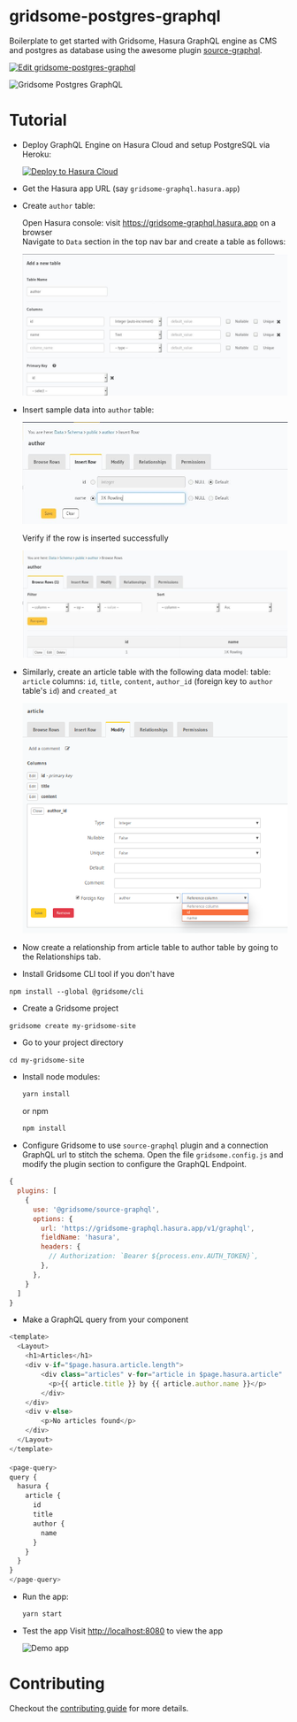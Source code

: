 # gridsome-postgres-graphql

Boilerplate to get started with Gridsome, Hasura GraphQL engine as CMS and postgres as database using the awesome plugin [source-graphql](https://github.com/gridsome/gridsome/tree/master/packages/source-graphql).

[![Edit gridsome-postgres-graphql](https://codesandbox.io/static/img/play-codesandbox.svg)](https://codesandbox.io/s/github/hasura/graphql-engine/tree/master/community/sample-apps/gridsome-postgres-graphql?fontsize=14)

![Gridsome Postgres GraphQL](https://graphql-engine-cdn.hasura.io/assets/gridsome-postgres-graphql/gridsome-postgres-graphql.png)

# Tutorial

- Deploy GraphQL Engine on Hasura Cloud and setup PostgreSQL via Heroku:
  
  [![Deploy to Hasura Cloud](https://graphql-engine-cdn.hasura.io/img/deploy_to_hasura.png)](https://cloud.hasura.io/signup)
- Get the Hasura app URL (say `gridsome-graphql.hasura.app`)
- Create `author` table:
  
  Open Hasura console: visit https://gridsome-graphql.hasura.app on a browser  
  Navigate to `Data` section in the top nav bar and create a table as follows:

  ![Create author table](../gatsby-postgres-graphql/assets/add_table.jpg)

- Insert sample data into `author` table:

  ![Insert data into author table](../gatsby-postgres-graphql/assets/insert_data.jpg)

  Verify if the row is inserted successfully

  ![Insert data into author table](../gatsby-postgres-graphql/assets/browse_rows.jpg)

- Similarly, create an article table with the following data model:
table: `article`
columns: `id`, `title`, `content`, `author_id` (foreign key to `author` table's `id`) and `created_at`

  ![Create foreign key for author_id column to author's id](../react-static-graphql/assets/author_fk.png)

- Now create a relationship from article table to author table by going to the Relationships tab.

- Install Gridsome CLI tool if you don't have

`npm install --global @gridsome/cli`

- Create a Gridsome project

`gridsome create my-gridsome-site`

- Go to your project directory

`cd my-gridsome-site`

- Install node modules:
  ```bash
  yarn install
  ```
  or npm
  ```bash
  npm install
  ```

- Configure Gridsome to use `source-graphql` plugin and a connection GraphQL url to stitch the schema. Open the file `gridsome.config.js` and modify the plugin section to configure the GraphQL Endpoint.

```js
{
  plugins: [
    {
      use: '@gridsome/source-graphql',
      options: {
        url: 'https://gridsome-graphql.hasura.app/v1/graphql',
        fieldName: 'hasura',
        headers: {
          // Authorization: `Bearer ${process.env.AUTH_TOKEN}`,
        },
      },
    }
  ]
}
```

- Make a GraphQL query from your component

```js
<template>
  <Layout>
    <h1>Articles</h1>
    <div v-if="$page.hasura.article.length">
        <div class="articles" v-for="article in $page.hasura.article" :key="article.id">
          <p>{{ article.title }} by {{ article.author.name }}</p>
        </div>
    </div>
    <div v-else>
        <p>No articles found</p>
    </div>
  </Layout>
</template>

<page-query>
query {
  hasura {
    article {
      id
      title
      author {
        name
      }
    }
  }
}
</page-query>
```

- Run the app:
  ```bash
  yarn start
  ```
- Test the app
  Visit [http://localhost:8080](http://localhost:8080) to view the app

  ![Demo app](https://graphql-engine-cdn.hasura.io/assets/gridsome-postgres-graphql/gridsome-homepage.png)

# Contributing

Checkout the [contributing guide](../../../CONTRIBUTING.md#community-content) for more details.

